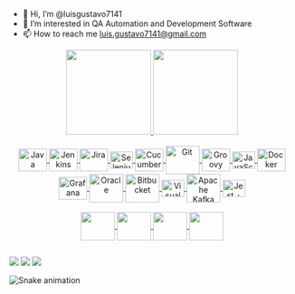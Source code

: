 - 👋 Hi, I’m @luisgustavo7141
- 👀 I’m interested in QA Automation and Development Software
- 📫 How to reach me luis.gustavo7141@gmail.com

<!---
luisgustavo7141/luisgustavo7141 is a ✨ special ✨ repository because its `README.md` (this file) appears on your GitHub profile.
You can click the Preview link to take a look at your changes.
--->

<div align="center">
  <a href="https://github.com/luisgustavo7141">
  <img height="150em" src="https://github-readme-stats.vercel.app/api?username=luisgustavo7141&show_icons=true&theme=nord&include_all_commits=true&count_private=true"/>
  <img height="150em" src="https://github-readme-stats.vercel.app/api/top-langs/?username=luisgustavo7141&layout=compact&langs_count=7&theme=nord&include_all_commits=true"/>
</div>

<div style="display: inline_block" align="center"><br>
  <img align="center"  height="40" width="50" alt="Java" src="https://cdn.jsdelivr.net/gh/devicons/devicon/icons/java/java-original-wordmark.svg">
  <img align="center"  height="40" width="50" alt="Jenkins" src="https://cdn.jsdelivr.net/gh/devicons/devicon/icons/jenkins/jenkins-original.svg">
  <img align="center"  height="40" width="50" alt="Jira" src="https://cdn.jsdelivr.net/gh/devicons/devicon/icons/jira/jira-original-wordmark.svg">
  <img align="center"  height="30" width="40" alt="Selenium WebDriver" src="https://cdn.jsdelivr.net/gh/devicons/devicon/icons/selenium/selenium-original.svg">
  <img align="center"  height="40" width="50" alt="Cucumber" src="https://cdn.jsdelivr.net/gh/devicons/devicon/icons/cucumber/cucumber-plain.svg">
  <img align="center"  height="50" width="60" alt="Git" src="https://cdn.jsdelivr.net/gh/devicons/devicon/icons/git/git-original-wordmark.svg">
  <img align="center"  height="40" width="50" alt="Groovy" src="https://cdn.jsdelivr.net/gh/devicons/devicon/icons/groovy/groovy-original.svg">
  <img align="center"  height="30" width="40" alt="JavaScript" src="https://cdn.jsdelivr.net/gh/devicons/devicon/icons/javascript/javascript-original.svg">
  <img align="center"  height="40" width="50" alt="Docker" src="https://cdn.jsdelivr.net/gh/devicons/devicon/icons/docker/docker-original-wordmark.svg" />
  <img align="center"  height="40" width="50" alt="Grafana" src="https://cdn.jsdelivr.net/gh/devicons/devicon/icons/grafana/grafana-original-wordmark.svg" />
  <img align="center"  height="50" width="60" alt="Oracle" src="https://cdn.jsdelivr.net/gh/devicons/devicon/icons/oracle/oracle-original.svg" />
  <img align="center"  height="50" width="60" alt="Bitbucket" src="https://cdn.jsdelivr.net/gh/devicons/devicon/icons/bitbucket/bitbucket-original-wordmark.svg" />
  <img align="center"  height="30" width="40" alt="Visual Studio" src="https://cdn.jsdelivr.net/gh/devicons/devicon/icons/visualstudio/visualstudio-plain.svg" />
  <img align="center"  height="50" width="60" alt="Apache Kafka" src="https://cdn.jsdelivr.net/gh/devicons/devicon/icons/apachekafka/apachekafka-original-wordmark.svg" />
  <img align="center"  height="30" width="40" alt="Jest + SuperTest" src="https://cdn.jsdelivr.net/gh/devicons/devicon/icons/jest/jest-plain.svg" /></br></br>
  <img align="center"  height="50" width="60" src="https://cdn.jsdelivr.net/gh/devicons/devicon/icons/composer/composer-original.svg" />        
  <img align="center"  height="50" width="60" src="https://cdn.jsdelivr.net/gh/devicons/devicon/icons/eslint/eslint-original.svg" />
  <img align="center"  height="50" width="60" src="https://cdn.jsdelivr.net/gh/devicons/devicon/icons/webpack/webpack-plain.svg" />
  <img align="center"  height="50" width="60" src="https://cdn.jsdelivr.net/gh/devicons/devicon/icons/kubernetes/kubernetes-plain-wordmark.svg" />
  </div>  
  
  ##
 
<div> 
  <a href="https://www.instagram.com/gustavobertoli_/" target="_blank"><img src="https://img.shields.io/badge/-Instagram-%23E4405F?style=for-the-badge&logo=instagram&logoColor=white" target="_blank"></a>
  <a href = "mailto:luis.gustavo7141@gmail.com"><img src="https://img.shields.io/badge/-Gmail-%23333?style=for-the-badge&logo=gmail&logoColor=white" target="_blank"></a>
  <a href="https://www.linkedin.com/in/luis-gustavo-bertoli-a3b90981/" target="_blank"><img src="https://img.shields.io/badge/-LinkedIn-%230077B5?style=for-the-badge&logo=linkedin&logoColor=white" target="_blank"></a> 

  ![Snake animation](https://github.com/luisgustavo7141/luisgustavo7141/blob/output/github-contribution-grid-snake.svg)
 
</div>  
